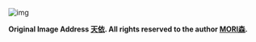 ![img](https://cdn.jsdelivr.net/gh/muzi502/muzi502/pixpv-85603687.jpg)

**Original Image Address [天依](https://www.pixiv.net/artworks/85603687). All rights reserved to the author [MORI森](https://www.pixiv.net/users/14292311).**
